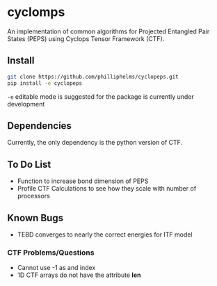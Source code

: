 # cyclomps
An implementation of common algorithms for Projected Entangled Pair States (PEPS)
using Cyclops Tensor Framework (CTF).

## Install
```bash
git clone https://github.com/philliphelms/cyclopeps.git
pip install -e cyclopeps
```
`-e` editable mode is suggested for the package is currently under development

## Dependencies
Currently, the only dependency is the python version of 
CTF.

## To Do List
* Function to increase bond dimension of PEPS
* Profile CTF Calculations to see how they scale with number of processors

## Known Bugs
* TEBD converges to nearly the correct energies for ITF model

### CTF Problems/Questions
* Cannot use -1 as and index
* 1D CTF arrays do not have the attribute __len__
